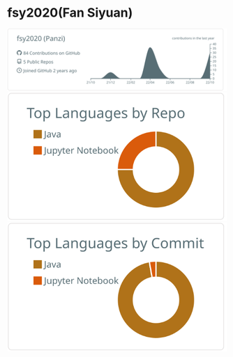 # fsy2020(Fan Siyuan)

[![](https://raw.githubusercontent.com/fsy2020/fsy2020/master/profile-summary-card-output/default/0-profile-details.svg)](https://github.com/vn7n24fzkq/github-profile-summary-cards)
[![](https://raw.githubusercontent.com/fsy2020/fsy2020/master/profile-summary-card-output/default/1-repos-per-language.svg)](https://github.com/vn7n24fzkq/github-profile-summary-cards) [![](https://raw.githubusercontent.com/fsy2020/fsy2020/master/profile-summary-card-output/default/2-most-commit-language.svg)](https://github.com/vn7n24fzkq/github-profile-summary-cards)
